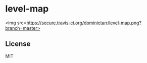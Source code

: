 # level-map

<img src=https://secure.travis-ci.org/dominictarr/level-map.png?branch=master>


## License

MIT
